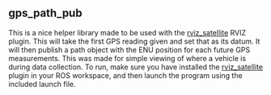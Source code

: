 ## gps_path_pub

This is a nice helper library made to be used with the [rviz_satellite](https://github.com/gareth-cross/rviz_satellite) RVIZ plugin.
This will take the first GPS reading given and set that as its datum.
It will then publish a path object with the ENU position for each future GPS measurements.
This was made for simple viewing of where a vehicle is during data collection.
To run, make sure you have installed the [rviz_satellite](https://github.com/gareth-cross/rviz_satellite) plugin in your ROS workspace, and then launch the program using the included launch file.
 